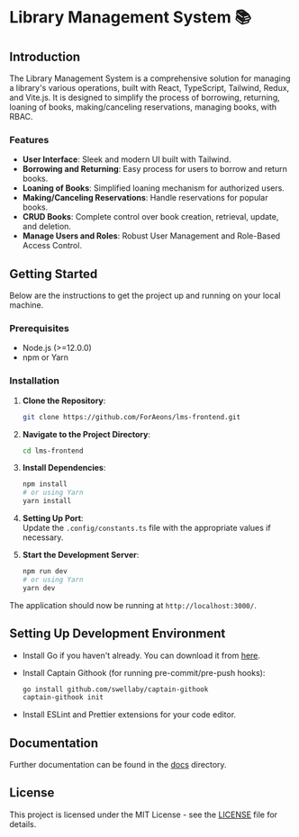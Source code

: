 # Library Management System 📚

## Introduction

The Library Management System is a comprehensive solution for managing a library's various operations, built with React, TypeScript, Tailwind, Redux, and Vite.js. It is designed to simplify the process of borrowing, returning, loaning of books, making/canceling reservations, managing books, with RBAC.

### Features

- **User Interface**: Sleek and modern UI built with Tailwind.
- **Borrowing and Returning**: Easy process for users to borrow and return books.
- **Loaning of Books**: Simplified loaning mechanism for authorized users.
- **Making/Canceling Reservations**: Handle reservations for popular books.
- **CRUD Books**: Complete control over book creation, retrieval, update, and deletion.
- **Manage Users and Roles**: Robust User Management and Role-Based Access Control.

## Getting Started

Below are the instructions to get the project up and running on your local machine.

### Prerequisites

- Node.js (>=12.0.0)
- npm or Yarn

### Installation

1. **Clone the Repository**:

   ```bash
   git clone https://github.com/ForAeons/lms-frontend.git
   ```

2. **Navigate to the Project Directory**:

   ```bash
   cd lms-frontend
   ```

3. **Install Dependencies**:

   ```bash
   npm install
   # or using Yarn
   yarn install
   ```

4. **Setting Up Port**:  
   Update the `.config/constants.ts` file with the appropriate values if necessary.

5. **Start the Development Server**:

   ```bash
   npm run dev
   # or using Yarn
   yarn dev
   ```

The application should now be running at `http://localhost:3000/`.

## Setting Up Development Environment

- Install Go if you haven't already. You can download it from [here](https://go.dev/doc/install).
- Install Captain Githook (for running pre-commit/pre-push hooks):

  ```bash
  go install github.com/swellaby/captain-githook
  captain-githook init
  ```

- Install ESLint and Prettier extensions for your code editor.

## Documentation

Further documentation can be found in the [docs](./docs) directory.

## License

This project is licensed under the MIT License - see the [LICENSE](./LICENSE) file for details.
